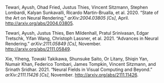 Tewari, Ayush, Ohad Fried, Justus Thies, Vincent Sitzmann, Stephen
Lombardi, Kalyan Sunkavalli, Ricardo Martin-Brualla, et al. 2020. “State
of the Art on Neural Rendering.” *arXiv:2004.03805 \[Cs\]*, April.
<http://arxiv.org/abs/2004.03805>.

Tewari, Ayush, Justus Thies, Ben Mildenhall, Pratul Srinivasan, Edgar
Tretschk, Yifan Wang, Christoph Lassner, et al. 2021. “Advances in
Neural Rendering.” *arXiv:2111.05849 \[Cs\]*, November.
<http://arxiv.org/abs/2111.05849>.

Xie, Yiheng, Towaki Takikawa, Shunsuke Saito, Or Litany, Shiqin Yan,
Numair Khan, Federico Tombari, James Tompkin, Vincent Sitzmann, and
Srinath Sridhar. 2021. “Neural Fields in Visual Computing and Beyond.”
*arXiv:2111.11426 \[Cs\]*, November. <http://arxiv.org/abs/2111.11426>.

